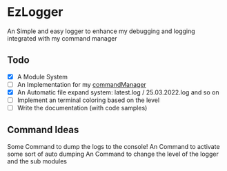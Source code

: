 # EzLogger

An Simple and easy logger to enhance my debugging and logging integrated with my command manager

## Todo

- [x] A Module System
- [ ] An Implementation for my [commandManager](https://www.npmjs.com/package/@jodu555/commandmanager)
- [x] An Automatic file expand system: latest.log / 25.03.2022.log and so on
- [ ] Implement an terminal coloring based on the level
- [ ] Write the documentation (with code samples)

## Command Ideas

Some Command to dump the logs to the console!
An Command to activate some sort of auto dumping
An Command to change the level of the logger and the sub modules
